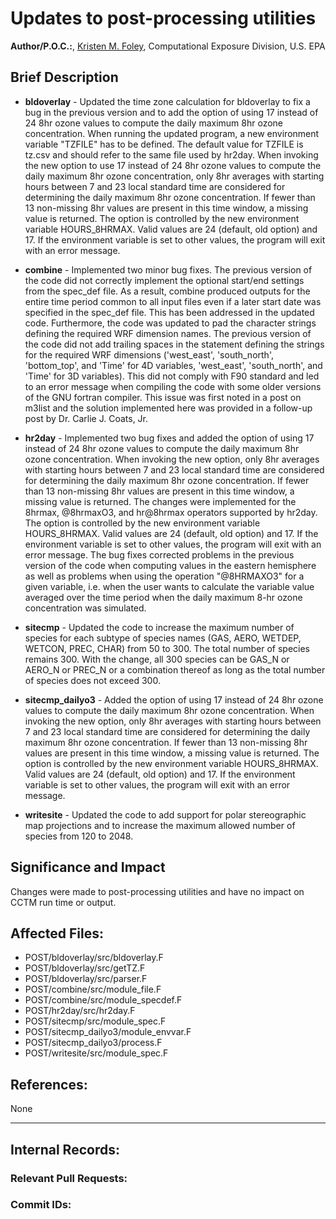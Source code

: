 # Updates to post-processing utilities
    
**Author/P.O.C.:**, [Kristen M. Foley](mailto:foley.kristen@epa.gov), Computational Exposure Division, U.S. EPA    
    
## Brief Description

* **bldoverlay** - Updated the time zone calculation for bldoverlay to fix a bug in the previous version and to add the option of using 17 instead of 24 8hr ozone values to compute the daily maximum 8hr ozone concentration. When running the updated program, a new environment variable "TZFILE" has to be defined. The default value for TZFILE is tz.csv and should refer to the same file used by hr2day.  When invoking the new option to use 17 instead of 24 8hr ozone values to compute the daily maximum 8hr ozone concentration, only 8hr averages with starting hours between 7 and 23 local standard time are considered for determining the daily maximum 8hr ozone concentration. If fewer than 13 non-missing 8hr values are present in this time window, a missing value is returned. The option is controlled by the new environment variable HOURS_8HRMAX. Valid values are 24 (default, old option) and 17. If the environment variable is set to other values, the program will exit with an error message.

 * **combine** - 
  Implemented two minor bug fixes. The previous version of the code did not correctly implement the optional start/end settings from the spec_def file. As a result, combine produced outputs for the entire time period common to all input files even if a later start date was specified in the spec_def file. This has been addressed in the updated code. Furthermore, the code was updated to pad the character strings defining the required WRF dimension names. The previous version of the code did not add trailing spaces in the statement defining the strings for the required WRF dimensions ('west_east', 'south_north', 'bottom_top', and 'Time' for 4D variables, 'west_east', 'south_north', and 'Time' for 3D variables). This did not comply with F90 standard and led to an error message when compiling the code with some older versions of the GNU fortran compiler. This issue was first noted in a post on m3list and the solution implemented here was provided in a follow-up post by Dr. Carlie J. Coats, Jr.  

* **hr2day** - 
 Implemented two bug fixes and added the option of using 17 instead of 24 8hr ozone values to compute the daily maximum 8hr ozone concentration. When invoking the new option, only 8hr averages with starting hours between 7 and 23 local standard time are considered for determining the daily maximum 8hr ozone concentration. If fewer than 13 non-missing 8hr values are present in this time window, a missing value is returned. The changes were implemented for the 8hrmax, @8hrmaxO3, and hr@8hrmax operators supported by hr2day. The option is controlled by the new environment variable HOURS_8HRMAX. Valid values are 24 (default, old option) and 17. If the environment variable is set to other values, the program will exit with an error message. The bug fixes corrected problems in the previous version of the code when computing values in the eastern hemisphere as well as problems when using the operation "@8HRMAXO3" for a given variable, i.e. when the user wants to calculate the variable value averaged over the time period when the daily maximum 8-hr ozone concentration was simulated.

* **sitecmp** - 
 Updated the code to increase the maximum number of species for each subtype of species names (GAS, AERO, WETDEP, WETCON, PREC, CHAR) from 50 to 300. The total number of species remains 300. With the change, all 300 species can be GAS_N or AERO_N or PREC_N or a combination thereof as long as the total number of species does not exceed 300.
 
* **sitecmp_dailyo3** - Added the option of using 17 instead of 24 8hr ozone values to compute the daily maximum 8hr ozone concentration. When invoking the new option, only 8hr averages with starting hours between 7 and 23 local standard time are considered for determining the daily maximum 8hr ozone concentration. If fewer than 13 non-missing 8hr values are present in this time window, a missing value is returned. The option is controlled by the new environment variable HOURS_8HRMAX. Valid values are 24 (default, old option) and 17. If the environment variable is set to other values, the program will exit with an error message. 

* **writesite** -  Updated the code to add support for polar stereographic map projections and to increase the maximum allowed number of species from 120 to 2048.
 
## Significance and Impact
    
Changes were made to post-processing utilities and have no impact on CCTM run time or output.
    
## Affected Files:
    
* POST/bldoverlay/src/bldoverlay.F
* POST/bldoverlay/src/getTZ.F
* POST/bldoverlay/src/parser.F
* POST/combine/src/module_file.F
* POST/combine/src/module_specdef.F
* POST/hr2day/src/hr2day.F
* POST/sitecmp/src/module_spec.F
* POST/sitecmp_dailyo3/module_envvar.F
* POST/sitecmp_dailyo3/process.F
* POST/writesite/src/module_spec.F

## References:    

None

-----
## Internal Records:
    
### Relevant Pull Requests:


### Commit IDs:
    

    

